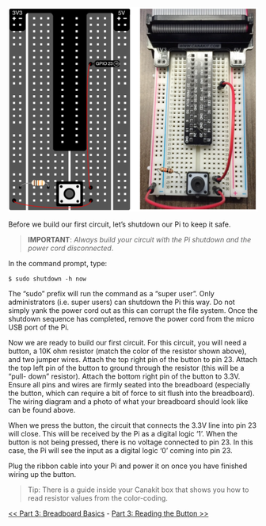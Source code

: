 ![Breadboard Side-by-Side](img/virtual-breadboard-real-breadboard.png)

Before we build our first circuit, let’s shutdown our Pi to keep it safe. 

> **IMPORTANT**: _Always build your circuit with the Pi shutdown and the power cord disconnected_.

In the command prompt, type:

```
$ sudo shutdown -h now
```

The “sudo” prefix will run the command as a “super user”. Only administrators (i.e. super users) can shutdown the Pi this way. Do not simply yank the power cord out as this can corrupt the file system. Once the shutdown sequence has completed, remove the power cord from the micro USB port of the Pi.

Now we are ready to build our first circuit. For this circuit, you will need a button, a 10K ohm resistor (match the color of the resistor shown above), and two jumper wires. Attach the top right pin of the button to pin 23. Attach the top left pin of the button to ground through the resistor (this will be a “pull- down” resistor). Attach the bottom right pin of the button to 3.3V. Ensure all pins and wires are firmly seated into the breadboard (especially the button, which can require a bit of force to sit flush into the breadboard). The wiring diagram and a photo of what your breadboard should look like can be found above.

When we press the button, the circuit that connects the 3.3V line into pin 23 will close. This will be received by the Pi as a digital logic ‘1’. When the button is not being pressed, there is no voltage connected to pin 23. In this case, the Pi will see the input as a digital logic ‘0’ coming into pin 23.

Plug the ribbon cable into your Pi and power it on once you have finished wiring up the button.

> Tip: There is a guide inside your Canakit box that shows you how to read resistor values from the color-coding.

[<< Part 3: Breadboard Basics](Part-3.-Breadboard-Basics) - [Part 3: Reading the Button >>](Part-3.-Reading-the-Button)